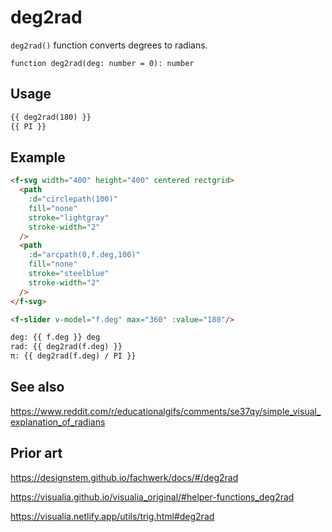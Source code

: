 # deg2rad

`deg2rad()` function converts degrees to radians.

```
function deg2rad(deg: number = 0): number
```

## Usage

```md
{{ deg2rad(180) }}
{{ PI }}
```

## Example

```md
<f-svg width="400" height="400" centered rectgrid>
  <path
    :d="circlepath(100)"
    fill="none"
    stroke="lightgray"
    stroke-width="2"
  />
  <path
    :d="arcpath(0,f.deg,100)"
    fill="none"
    stroke="steelblue"
    stroke-width="2"
  />
</f-svg>

<f-slider v-model="f.deg" max="360" :value="180"/>

deg: {{ f.deg }} deg
rad: {{ deg2rad(f.deg) }}
π: {{ deg2rad(f.deg) / PI }}
```

## See also

https://www.reddit.com/r/educationalgifs/comments/se37qy/simple_visual_explanation_of_radians

## Prior art

https://designstem.github.io/fachwerk/docs/#/deg2rad

https://visualia.github.io/visualia_original/#helper-functions_deg2rad

https://visualia.netlify.app/utils/trig.html#deg2rad
